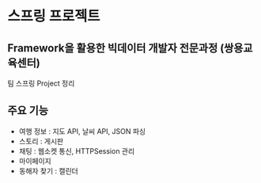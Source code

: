 # 스프링 프로젝트
## Framework을 활용한 빅데이터 개발자 전문과정 (쌍용교육센터)
팀 스프링 Project 정리 

## 주요 기능
 - 여행 정보 : 지도 API, 날씨 API, JSON 파싱
 - 스토리 : 게시판
 - 채팅 : 웹소켓 통신, HTTPSession 관리
 - 마이페이지
 - 동해자 찾기 : 캘린더


